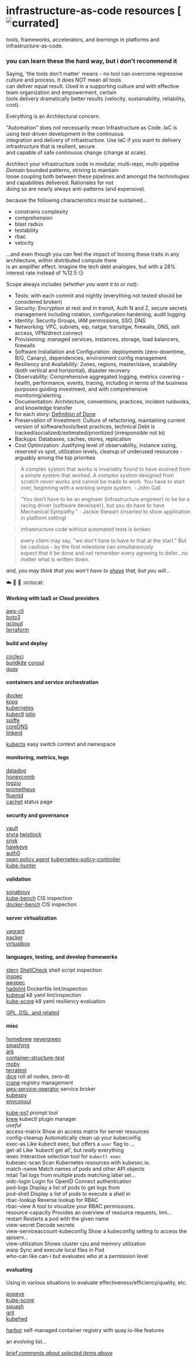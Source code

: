 # infrastructure-as-code resources [![currated](https://img.shields.io/badge/Tested-Pharrell-green)]
tools, frameworks, accelerators, and _learnings_ in platforms and infrastructure-as-code.  

### you can learn these the hard way, but i don't recommend it  

Saying, 'the tools don't matter' means - no tool can overcome regressive culture and process. It does NOT mean all tools  
can deliver equal result. Used in a supporting culture and with effective team organization and empowerment, certain  
tools delivery dramatically better results (velocity, sustainability, reliability, cost).  

Everything is an Architectural concern.  

"Automation" does not necessarily mean Infrastructure as Code. IaC is using test-driven development in the continuous  
integration and delivery of infrastructure. Use IaC if you want to delivery infrastructure that is resilient, secure  
and capable of safe continuous change (change at scale).  

Architect your infrastructure code in modular, multi-repo, multi-pipeline _Domain_ bounded patterns, striving to maintain  
loose coupling both between these pipelines and amongst the technologies and capabilities delivered. Rationales for not  
doing so are nearly always anti-patterns (and expensive).  

because the following characteristics must be sustained...  
* constrains complexity
* comprehension
* blast radius
* testability
* rbac
* velocity

...and even though you can feel the impact of loosing these traits in any architecture, within distributed compute there  
is an amplifier effect. Imagine the tech debt analogies, but with a 28% interest rate instead of %12.5 :smirk:

Scope always includes (_whether you want it to or not_):
* Tests: with each commit and nightly (everything not tested should be considered broken)
* Security: Encryption at rest and in transit, Auth N and Z, secure secrets management including rotation, configuration hardening, audit logging
* Identity: Security Groups, IAM permissions, SSO, DNS
* Networking: VPC, subnets, eip, natgw, transitgw, firewalls, DNS, ssh access, VPN/direct connect
* Provisioning: managed services, instances, storage, load balancers, firewalls
* Software Installation and Configuration: deployments (zero-downtime, B/G, Canary), dependencies, environment config management
* Resiliency and Availability: Zones, regions, master/slave, scalability (both vertical and horizontal), disaster recovery
* Observability: Comprehensive aggregated logging, metrics covering - health, performance, events, tracing, including in terms of the business purposes guiding investment, and with comprehensive monitoring/alerting.
* Documentation: Architecture, conventions, practices, incident runbooks, and knowledge transfer
* for each story: [Definition of Done](definition_of_done.md)
* Preservation of Investment: Culture of refactoring, maintaining current version of software/tools/best practices, technical Debt is tracked(socialized)/estimated/prioritized (irresponsible not to)
* Backups: Databases, caches, stores, replication
* Cost Optimization: Justifying level of observability, instance sizing, reserved vs spot, utilization levels, cleanup of underused resources - arguably among the top priorities

> A complex system that works is invariably found to have evolved from a simple system that worked. A complex system designed from scratch never works and cannot be made to work. You have to start over, beginning with a working simple system. - John Gall

> “You don’t have to be an engineer (infrastructure engineer) to be be a racing driver (software developer), but you do have to have Mechanical Sympathy.” - Jackie Stewart (inserted to show application in platform setting)

> infrastructure code without automated tests is broken

> every client may say, "we don't have to have to that at the start." But be cautious - by the first milestone can simultaneously  
expect that it be done and not remember every agreeing to defer...no matter what is written down.


_and, you may think that you won't have to [shave](https://seths.blog/2005/03/dont_shave_that) that, but you will..._


:cloud:  :wrench:  :whale:  :octocat:  

#### Working with IaaS or Cloud providers

[aws-cli](https://docs.aws.amazon.com/cli/latest/userguide/installing.html)  
[boto3](https://boto3.readthedocs.io/en/latest/)  
[gcloud](https://cloud.google.com/sdk/install)  
[terraform](https://www.terraform.io)  

#### build and deploy

[circleci](https://circleci.com)  
[buildkite](https://buildkite.com)
[consul](https://www.consul.io/)  
[quay](https://quay.io)  

#### containers and service orchestration

[docker](https://docs.docker.com)  
[kops](https://github.com/kubernetes/kops)  
[kubernetes](https://kubernetes.io)  
[kubectl](https://kubernetes.io/docs/tasks/tools/install-kubectl/)
[istio](https://github.com/istio/istio)  
[spiffe](https://spiffe.io)  
[coreDNS](https://coredns.io)  
[linkerd](https://linkerd.io)  

[kubectx](https://github.com/ahmetb/kubectx) easy switch context and namespace  

#### monitoring, metrics, logs

[datadog](https://datadoghq.com)  
[honeycomb](https://www.honeycomb.io)  
[logzio](https://logz.io)  
[prometheus](https://prometheus.io)  
[fluentd](https://www.fluentd.org)  
[cachet](https://github.com/CachetHQ/Cachet) status page  

#### security and governance

[vault](https://vaultproject.io)  
[styra](https://www.styra.com)
[twistlock](https://twistlock.com)  
[snyk](https://snyk.io/)  
[hawkeye](https://github.com/hawkeyesec/scanner-cli)  
[auth0](https://auth0.com)  
[open policy agent](https://www.openpolicyagent.org)
[kubernetes-policy-controller](https://github.com/Azure/kubernetes-policy-controller)  
[kube-hunter](https://github.com/aquasecurity/kube-hunter)  

#### validation

[sonabouy](https://github.com/heptio/sonobuoy)  
[kube-bench](https://github.com/aquasecurity/kube-bench) CIS inspection  
[docker-bench](https://github.com/docker/docker-bench-security) CIS inspection  

#### server virtualization

[vagrant](https://www.vagrantup.com)   
[packer](https://www.packer.io)   
[virtualbox](https://www.virtualbox.org)  

#### languages, testing, and develop frameworks

[stern](https://github.com/wercker/stern)
[ShellCheck](https://github.com/koalaman/shellcheck) shell script inspection  
[inspec](https://www.inspec.io)  
[awspec](https://github.com/k1LoW/awspec)  
[hadolint](https://github.com/hadolint/hadolint) Dockerfile lint/inspection  
[kubeval](https://github.com/garethr/kubeval) k8 yaml lint/inspection  
[kube-score](https://github.com/zegl/kube-score) k8 yaml resiliency evaluation  

[GPL, DSL, and related](./languages.md)

#### misc

[homebrew](https://brew.sh)
[nevergreen](https://nevergreen.io)  
[smashing](https://smashing.github.io)  
[ark](https://github.com/heptio/ark)  
[container-structure-test](https://github.com/GoogleContainerTools/container-structure-test)  
[moby](https://github.com/moby)  
[terratest](https://github.com/gruntwork-io/terratest)  
[dice](https://github.com/dmathieu/dice) roll all nodes, zero-dt  
[crane](https://github.com/google/go-containerregistry/blob/master/cmd/crane/doc/crane.md) registry management  
[aws-service-operator](https://github.com/awslabs/aws-service-operator) service broker  
[kubespy](https://github.com/pulumi/kubespy)  
[envconsul](https://github.com/hashicorp/envconsul)


[kube-ps1](https://github.com/jonmosco/kube-ps1) prompt tool  
[krew](https://github.com/kubernetes-sigs/krew/) kubectl plugin manager    
    _useful_  
    access-matrix                  Show an access matrix for server resources  
    config-cleanup                 Automatically clean up your kubeconfig  
    exec-as                        Like kubectl exec, but offers a `user` flag to ...  
    get-all                        Like 'kubectl get all', but _really_ everything      
    iexec                          Interactive selection tool for `kubectl exec`      
    kubesec-scan                   Scan Kubernetes resources with kubesec.io.         
    match-name                     Match names of pods and other API objects          
    mtail                          Tail logs from multiple pods matching label sel...  
    oidc-login                     Login for OpenID Connect authentication            
    pod-logs                       Display a list of pods to get logs from            
    pod-shell                      Display a list of pods to execute a shell in       
    rbac-lookup                    Reverse lookup for RBAC                            
    rbac-view                      A tool to visualize your RBAC permissions.         
    resource-capacity              Provides an overview of resource requests, limi...  
    restart                        Restarts a pod with the given name                 
    view-secret                    Decode secrets                                     
    view-serviceaccount-kubeconfig Show a kubeconfig setting to access the apiserv...  
    view-utilization               Shows cluster cpu and memory utilization           
    warp                           Sync and execute local files in Pod  
    who-can                        like can-i but evaluates who at a permission level                           

#### evaluating

Using in various situations to evaluate effectiveness/efficiency/quality, etc.  

[popeye](https://github.com/derailed/popeye)  
[kube-score](https://github.com/zegl/kube-score)  
[squash](https://github.com/solo-io/squash)  
[grit](https://github.com/grailbio/grit)  
[kubefwd](https://github.com/txn2/kubefwd)  

[harbor](https://goharbor.io) self-managed container registry with quay.io-like features  

an evolving list...

_[brief comments about selected items above](./comments.md)_
